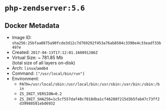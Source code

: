 # `php-zendserver:5.6`

## Docker Metadata

- Image ID: `sha256:25bfaa0875a90fcde3d12c7d769292f453a76ab8504c3390e4c33eadf33b497e`
- Created: `2017-04-13T17:12:01.160091286Z`
- Virtual Size: ~ 781.85 Mb  
  (total size of all layers on-disk)
- Arch: `linux`/`amd64`
- Command: `["/usr/local/bin/run"]`
- Environment:
  - `PATH=/usr/local/sbin:/usr/local/bin:/usr/sbin:/usr/bin:/sbin:/bin`
  - `ZS_INIT_VERSION=0.2`
  - `ZS_INIT_SHA256=1c5cf557daf48cf018dba1cf46208f215d3b5fab47c73ff2d39988581ebd6932`
